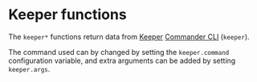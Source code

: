 # Keeper functions

The `keeper*` functions return data from [Keeper][keeper] [Commander CLI][cli]
(`keeper`).

The command used can by changed by setting the `keeper.command` configuration
variable, and extra arguments can be added by setting `keeper.args`.

[keeper]: https://www.keepersecurity.com/
[cli]: https://docs.keeper.io/secrets-manager/commander-cli
